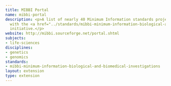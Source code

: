 ```yaml
---
title: MIBBI Portal
name: mibbi-portal
description: <p>A list of nearly 40 Minimum Information standards projects registered
  with the <a href="../standards/mibbi-minimum-information-biological-and-biomedical-investigations.html">MIBBI</a>
  initiative.</p>
website: http://mibbi.sourceforge.net/portal.shtml
subjects:
- life-sciences
disciplines:
- genetics
- genomics
standards:
- mibbi-minimum-information-biological-and-biomedical-investigations
layout: extension
type: extension
---
```


